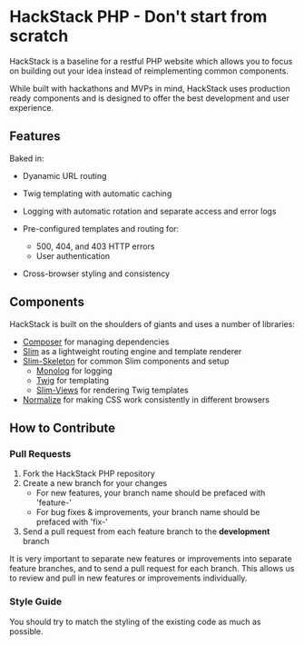 # HackStack PHP - Don't start from scratch

HackStack is a baseline for a restful PHP website which allows you to focus on building out your idea instead of reimplementing common components.


While built with hackathons and MVPs in mind, HackStack uses production ready components and is designed to offer the best development and user experience.

## Features

Baked in:

* Dyanamic URL routing
* Twig templating with automatic caching
* Logging with automatic rotation and separate access and error logs
* Pre-configured templates and routing for:

	* 500, 404, and 403 HTTP errors
	* User authentication
* Cross-browser styling and consistency

## Components

HackStack is built on the shoulders of giants and uses a number of libraries:

* [Composer](https://github.com/composer/composer) for managing dependencies
* [Slim](https://github.com/composer/composer) as a lightweight routing engine and template renderer
* [Slim-Skeleton](https://github.com/codeguy/Slim-Skeleton) for common Slim components and setup
	* [Monolog](https://github.com/Seldaek/monolog) for logging
	* [Twig](https://github.com/fabpot/Twig) for templating
	* [Slim-Views](https://github.com/codeguy/Slim-Views) for rendering Twig templates
* [Normalize](https://github.com/necolas/normalize.css) for making CSS work consistently in different browsers

## How to Contribute

### Pull Requests

1. Fork the HackStack PHP repository
2. Create a new branch for your changes
	* For new features, your branch name should be prefaced with 'feature-'
	* For bug fixes & improvements, your branch name should be prefaced with 'fix-'
3. Send a pull request from each feature branch to the **development** branch

It is very important to separate new features or improvements into separate feature branches, and to send a
pull request for each branch. This allows us to review and pull in new features or improvements individually.

### Style Guide

You should try to match the styling of the existing code as much as possible.
